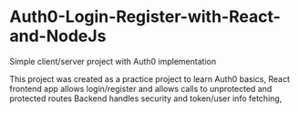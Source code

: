 # Auth0-Login-Register-with-React-and-NodeJs
Simple client/server project with Auth0 implementation

This project was created as a practice project to learn Auth0 basics,
React frontend app allows login/register and allows calls to unprotected and protected routes
Backend handles security and token/user info fetching,


